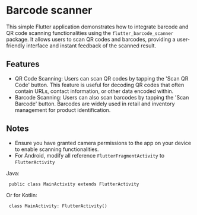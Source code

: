 # Barcode scanner
This simple Flutter application demonstrates how to integrate barcode and QR code scanning functionalities using the `flutter_barcode_scanner` package. It allows users to scan QR codes and barcodes, providing a user-friendly interface and instant feedback of the scanned result.

## Features
- QR Code Scanning: Users can scan QR codes by tapping the 'Scan QR Code' button. This feature is useful for decoding QR codes that often contain URLs, contact information, or other data encoded within.
- Barcode Scanning: Users can also scan barcodes by tapping the 'Scan Barcode' button. Barcodes are widely used in retail and inventory management for product identification.

## Notes
- Ensure you have granted camera permissions to the app on your device to enable scanning functionalities.
- For Android, modify all reference `FlutterFragmentActivity` to `FlutterActivity`

Java:

` public class MainActivity extends FlutterActivity`

Or for Kotlin:

` class MainActivity: FlutterActivity()`
